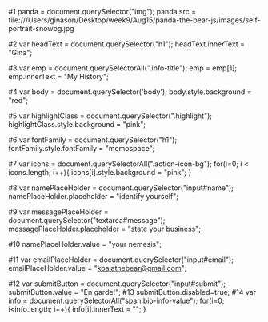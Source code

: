 #1
panda = document.querySelector("img");
panda.src = file:///Users/ginason/Desktop/week9/Aug15/panda-the-bear-js/images/self-portrait-snowbg.jpg

#2
var headText = document.querySelector("h1");
headText.innerText = "Gina";

#3
var emp = document.querySelectorAll(".info-title");
emp = emp[1];
emp.innerText = "My History";

#4
var body = document.querySelector('body');
body.style.background = "red";

#5
var highlightClass = document.querySelector(".highlight");
highlightClass.style.background = "pink";

#6
var fontFamily = document.querySelector("h1");
fontFamily.style.fontFamily = "momospace";

#7
var icons = document.querySelectorAll(".action-icon-bg");
for(i=0; i < icons.length; i++){
  icons[i].style.background = "pink";
}


#8
var namePlaceHolder = document.querySelector("input#name");
namePlaceHolder.placeholder = "identify yourself";

#9
var messagePlaceHolder = document.querySelector("textarea#message");
messagePlaceHolder.placeholder = "state your business";

#10
namePlaceHolder.value = "your nemesis";

#11
var emailPlaceHolder = document.querySelector("input#email");
emailPlaceHolder.value = "koalathebear@gmail.com";

#12
var submitButton = document.querySelector("input#submit");
submitButton.value = "En garde!";
#13
submitButton.disabled=true;
#14
var info = document.querySelectorAll("span.bio-info-value");
for(i=0; i<info.length; i++){
  info[i].innerText = "";
}
